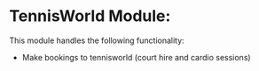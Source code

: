 # TennisWorld Module:

This module handles the following functionality:

* Make bookings to tennisworld (court hire and cardio sessions)

